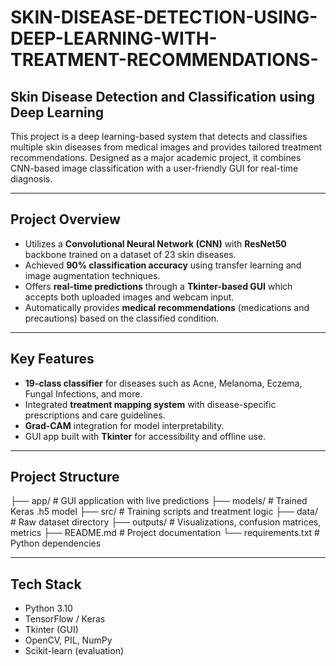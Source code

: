 # SKIN-DISEASE-DETECTION-USING-DEEP-LEARNING-WITH-TREATMENT-RECOMMENDATIONS-

## Skin Disease Detection and Classification using Deep Learning

This project is a deep learning-based system that detects and classifies multiple skin diseases from medical images and provides tailored treatment recommendations. Designed as a major academic project, it combines CNN-based image classification with a user-friendly GUI for real-time diagnosis.

---

## Project Overview

- Utilizes a **Convolutional Neural Network (CNN)** with **ResNet50** backbone trained on a dataset of 23 skin diseases.
- Achieved **90% classification accuracy** using transfer learning and image augmentation techniques.
- Offers **real-time predictions** through a **Tkinter-based GUI** which accepts both uploaded images and webcam input.
- Automatically provides **medical recommendations** (medications and precautions) based on the classified condition.

---

##  Key Features

- **19-class classifier** for diseases such as Acne, Melanoma, Eczema, Fungal Infections, and more.
- Integrated **treatment mapping system** with disease-specific prescriptions and care guidelines.
- **Grad-CAM** integration for model interpretability.
- GUI app built with **Tkinter** for accessibility and offline use.

---

##  Project Structure
├── app/ # GUI application with live predictions
├── models/ # Trained Keras .h5 model
├── src/ # Training scripts and treatment logic
├── data/ # Raw dataset directory
├── outputs/ # Visualizations, confusion matrices, metrics
├── README.md # Project documentation
└── requirements.txt # Python dependencies

---

## Tech Stack

- Python 3.10
- TensorFlow / Keras
- Tkinter (GUI)
- OpenCV, PIL, NumPy
- Scikit-learn (evaluation)

